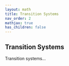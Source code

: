 ```yaml
---
layout: math
title: Transition Systems
nav_order: 2
mathjax: true
has_children: false
---
```


## Transition Systems

Transition systems...

